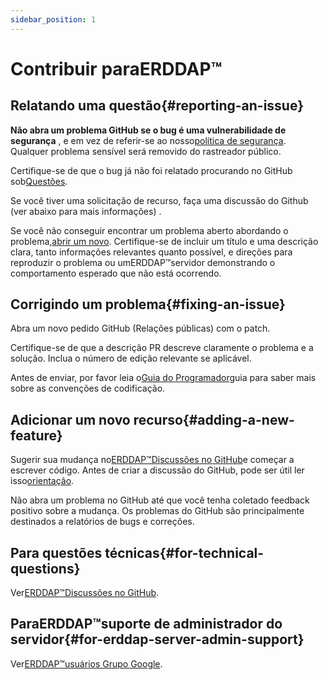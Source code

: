 ```yaml
---
sidebar_position: 1
---
```


# Contribuir paraERDDAP™
## Relatando uma questão{#reporting-an-issue} 
 **Não abra um problema GitHub se o bug é uma vulnerabilidade de segurança** , e em vez de referir-se ao nosso[política de segurança](https://github.com/erddap/erddap?tab=security-ov-file). Qualquer problema sensível será removido do rastreador público.

Certifique-se de que o bug já não foi relatado procurando no GitHub sob[Questões](https://github.com/ERDDAP/erddap/issues).

Se você tiver uma solicitação de recurso, faça uma discussão do Github (ver abaixo para mais informações) .

Se você não conseguir encontrar um problema aberto abordando o problema,[abrir um novo](https://github.com/ERDDAP/erddap/issues/new). Certifique-se de incluir um título e uma descrição clara, tanto informações relevantes quanto possível, e direções para reproduzir o problema ou umERDDAP™servidor demonstrando o comportamento esperado que não está ocorrendo.
## Corrigindo um problema{#fixing-an-issue} 
Abra um novo pedido GitHub (Relações públicas) com o patch.

Certifique-se de que a descrição PR descreve claramente o problema e a solução. Inclua o número de edição relevante se aplicável.

Antes de enviar, por favor leia o[Guia do Programador](/docs/contributing/programmer-guide)guia para saber mais sobre as convenções de codificação.
## Adicionar um novo recurso{#adding-a-new-feature} 
Sugerir sua mudança no[ERDDAP™Discussões no GitHub](https://github.com/ERDDAP/erddap/discussions)e começar a escrever código. Antes de criar a discussão do GitHub, pode ser útil ler isso[orientação](https://github.com/ERDDAP/erddap/discussions/93#discussion-4920427).

Não abra um problema no GitHub até que você tenha coletado feedback positivo sobre a mudança. Os problemas do GitHub são principalmente destinados a relatórios de bugs e correções.
## Para questões técnicas{#for-technical-questions} 
Ver[ERDDAP™Discussões no GitHub](https://github.com/ERDDAP/erddap/discussions).
## ParaERDDAP™suporte de administrador do servidor{#for-erddap-server-admin-support} 
Ver[ERDDAP™usuários Grupo Google](https://groups.google.com/g/erddap).
